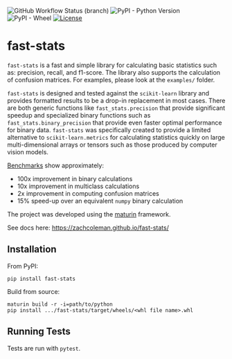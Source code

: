 ![GitHub Workflow Status (branch)](https://img.shields.io/github/actions/workflow/status/zachcoleman/fast-stats/tests.yml?branch=main)
![PyPI - Python Version](https://img.shields.io/pypi/pyversions/fast-stats)
![PyPI - Wheel](https://img.shields.io/pypi/wheel/fast-stats)
[![License](https://img.shields.io/badge/license-Apache2.0-green)](./LICENSE)

# fast-stats
`fast-stats` is a fast and simple library for calculating basic statistics such as: precision, recall, and f1-score. The library also supports the calculation of confusion matrices. For examples, please look at the `examples/` folder.

`fast-stats` is designed and tested against the `scikit-learn` library and provides formatted results to be a drop-in replacement in most cases. There are both generic functions like `fast_stats.precision` that provide significant speedup and specialized binary functions such as `fast_stats.binary_precision` that provide even faster optimal performance for binary data. `fast-stats` was specifically created to provide a limited alternative to `scikit-learn.metrics` for calculating statistics quickly on large multi-dimensional arrays or tensors such as those produced by computer vision models.

[Benchmarks](`examples/benchmarks.ipynb`) show approximately: 
- 100x improvement in binary calculations
- 10x improvement in multiclass calculations
- 2x improvement in computing confusion matrices
- 15% speed-up over an equivalent `numpy` binary calculation

The project was developed using the [maturin](https://maturin.rs) framework. 

See docs here: https://zachcoleman.github.io/fast-stats/

## Installation
From PyPI:
```shell
pip install fast-stats
```

Build from source:
```
maturin build -r -i=path/to/python
pip install .../fast-stats/target/wheels/<whl file name>.whl
```

## Running Tests
Tests are run with `pytest`.
